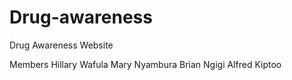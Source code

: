 # Drug-awareness
Drug Awareness Website

Members
Hillary Wafula
Mary Nyambura
Brian Ngigi
Alfred Kiptoo
